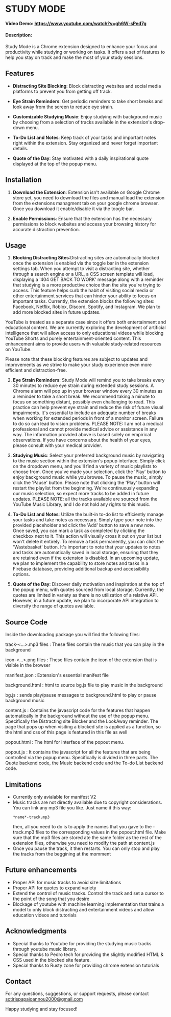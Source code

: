 # STUDY MODE
#### Video Demo:  <https://www.youtube.com/watch?v=gh6W-sPed7g>
#### Description:

Study Mode is a Chrome extension designed to enhance your focus and productivity while studying or working on tasks. It offers a set of features to help you stay on track and make the most of your study sessions.

## Features

- **Distracting Site Blocking**: Block distracting websites and social media platforms to prevent you from getting off track.

- **Eye Strain Reminders**: Get periodic reminders to take short breaks and look away from the screen to reduce eye strain.

- **Customizable Studying Music**: Enjoy studying with background music by choosing from a selection of tracks available in the extension's drop-down menu.

- **To-Do List and Notes**: Keep track of your tasks and important notes right within the extension. Stay organized and never forget important details.

- **Quote of the Day**: Stay motivated with a daily inspirational quote displayed at the top of the popup menu.

## Installation

1. **Download the Extension**: Extension isn't available on Google Chrome store yet, you need to download the files and manual load the extension from the extensions managment tab on your google chrome browser. Once you download it enable/disable it via the toogle bar.

2. **Enable Permissions**: Ensure that the extension has the necessary permissions to block websites and access your browsing history for accurate distraction prevention.

## Usage

1. **Blocking Distracting Sites**:Distracting sites are automatically blocked once the extension is enabled via the toggle bar in the extension settings tab. When you attempt to visit a distracting site, whether through a search engine or a URL, a CSS screen template will load, displaying a '404 GET BACK TO WORK' message along with a reminder that studying is a more productive choice than the site you're trying to access. This feature helps curb the habit of visiting social media or other entertainment services that can hinder your ability to focus on important tasks.
Currently, the extension blocks the following sites: Facebook, Netflix, Roblox, Discord, Spotify, and Instagram. We plan to add more blocked sites in future updates.

YouTube is treated as a separate case since it offers both entertainment and educational content. We are currently exploring the development of artificial intelligence that will allow access to only educational videos while blocking YouTube Shorts and purely entertainment-oriented content. This enhancement aims to provide users with valuable study-related resources on YouTube.

Please note that these blocking features are subject to updates and improvements as we strive to make your study experience even more efficient and distraction-free.

2. **Eye Strain Reminders**: Study Mode will remind you to take breaks every 30 minutes to reduce eye strain during extended study sessions. A Chrome alarm will pop up in your browser window every 30 minutes as a reminder to take a short break. We recommend taking a minute to focus on something distant, possibly even challenging to read. This practice can help prevent eye strain and reduce the risk of future visual impairments. It's essential to include an adequate number of breaks when working for extended periods in front of a monitor screen. Failure to do so can lead to vision problems.
PLEASE NOTE: I am not a medical professional and cannot provide medical advice or assistance in any way. The information provided above is based solely on empirical observations. If you have concerns about the health of your eyes, please consult with your medical provider.

3. **Studying Music**: Select your preferred background music by navigating to the music section within the extension's popup interface. Simply click on the dropdown menu, and you'll find a variety of music playlists to choose from. Once you've made your selection, click the 'Play' button to enjoy background music while you browse. To pause the music, simply click the 'Pause' button. Please note that clicking the 'Play' button will restart the playlist from the beginning.
We're continuously expanding our music selection, so expect more tracks to be added in future updates. PLEASE NOTE: all the tracks available are sourced from the YouTube Music Library, and I do not hold any rights to this music.

4. **To-Do List and Notes**: Utilize the built-in to-do list to efficiently manage your tasks and take notes as necessary. Simply type your note into the provided placeholder and click the 'Add' button to save a new note. Once saved, you can mark a task as completed by clicking the checkbox next to it. This action will visually cross it out on your list but won't delete it entirely. To remove a task permanently, you can click the 'Wastebasket' button.
It's important to note that your updates to notes and tasks are automatically saved in local storage, ensuring that they are retained even if the extension is disabled. In an upcoming update, we plan to implement the capability to store notes and tasks in a Firebase database, providing additional backup and accessibility options.

5. **Quote of the Day**: Discover daily motivation and inspiration at the top of the popup menu, with quotes sourced from local storage. Currently, the quotes are limited in variety as there is no utilization of a relative API. However, in a future update, we plan to incorporate API integration to diversify the range of quotes available.

## Source Code
Inside the downloading package you will find the following files:

track-<...>.mp3 files : These files contain the music that you can play in the background

icon-<...>.png files : These files contain the icon of the extension that is visible in the browser

manifest.json : Extension's essential manifest file

background.html : html to source bg.js file to play music in the background

bg.js : sends play/pause messages to background.html to play or pause background music

content.js : Contains the javascript code for the features that happen automatically in the background without the use of the popup menu. Specifically the Distracting site Blocker and the LookAway reminder. The page that pops up when visiting a blocked site is applied as a function, so the html and css of this page is featured in this file as well

popout.html : The html for interface of the popout menu.

popout.js : It contains the javascript for all the features that are being controlled via the popup menu. Specifically is divided in three parts. The Quote backend code, the Music backend code and the To-do List backend code.

## Limitations
- Currently only avialable for manifest V2
- Music tracks are not directly available due to copyright considerations. You can link any mp3 file you like. Just name it this way:
  ```
  *name*-track.mp3
  ```
  then, all you need to do is to apply the names that you gave to the -track.mp3 files to the corresponding values in the popout.html file. Make sure that the mp3 files are stored ate the same folder as the rest of the extension files, otherwise you need to modify the path at content.js
- Once you pause the track, it then restarts. You can only stop and play the tracks from the beggining at the momment

## Future enhancements
- Proper API for music tracks to avoid size limitations
- Proper API for quotes to expand variety 
- Extend the control of music tracks. Control the track and set a cursor to the point of the song that you desire
- Blockage of youtube with machine learning implementation that trains a model to only block distracting and entertainment videos and allow education videos and tutorials


## Acknowledgments

- Special thanks to Youtube for providing the studying music tracks through youtube music library.
- Special thanks to Pedro tech for providing the slightly modified HTML & CSS used in the blocked site feature.
- Special thanks to Rusty zone for providing chrome extension tutorials

## Contact

For any questions, suggestions, or support requests, please contact sotirispapaioannou2000@gmail.com

Happy studying and stay focused!
